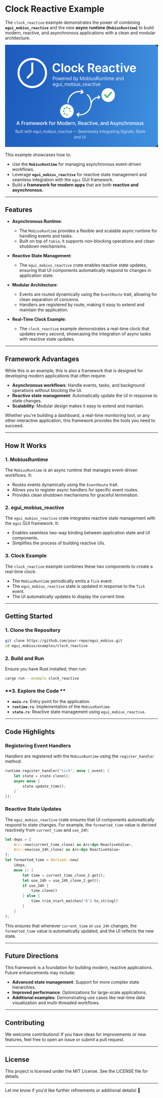 
# **Clock Reactive Example**

The `clock_reactive` example demonstrates the power of combining **`egui_mobius_reactive`** and the new **async runtime (`MobiusRuntime`)** to build modern, reactive, and asynchronous applications with a clean and modular architecture.

![alt text](../../assets/clock_reactive.png)

This example showcases how to:
- Use the **`MobiusRuntime`** for managing asynchronous event-driven workflows.
- Leverage **`egui_mobius_reactive`** for reactive state management and seamless integration with the `egui` GUI framework.
- Build a **framework for modern apps** that are both **reactive and asynchronous.**

---

## **Features**

- **Asynchronous Runtime**:
  - The `MobiusRuntime` provides a flexible and scalable async runtime for handling events and tasks.
  - Built on top of `tokio`, it supports non-blocking operations and clean shutdown mechanisms.

- **Reactive State Management**:
  - The `egui_mobius_reactive` crate enables reactive state updates, ensuring that UI components automatically respond to changes in application state.

- **Modular Architecture**:
  - Events are routed dynamically using the `EventRoute` trait, allowing for clean separation of concerns.
  - Handlers are registered by route, making it easy to extend and maintain the application.

- **Real-Time Clock Example**:
  - The `clock_reactive` example demonstrates a real-time clock that updates every second, showcasing the integration of async tasks with reactive state updates.

---

## **Framework Advantages**

While this is an example, this is also a framework that is designed for developing
modern applications that often require: 

- **Asynchronous workflows**: Handle events, tasks, and background operations without blocking the UI.
- **Reactive state management**: Automatically update the UI in response to state changes.
- **Scalability**: Modular design makes it easy to extend and maintain.

Whether you're building a dashboard, a real-time monitoring tool, or any other interactive application, this framework provides the tools you need to succeed.

---

## **How It Works**

### **1. MobiusRuntime**
The `MobiusRuntime` is an async runtime that manages event-driven workflows. It:
- Routes events dynamically using the `EventRoute` trait.
- Allows you to register async handlers for specific event routes.
- Provides clean shutdown mechanisms for graceful termination.

### **2. egui_mobius_reactive**
The `egui_mobius_reactive` crate integrates reactive state management with the `egui` GUI framework. It:
- Enables seamless two-way binding between application state and UI components.
- Simplifies the process of building reactive UIs.

### **3. Clock Example**
The `clock_reactive` example combines these two components to create a real-time clock:
- The `MobiusRuntime` periodically emits a `Tick` event.
- The `egui_mobius_reactive` state is updated in response to the `Tick` event.
- The UI automatically updates to display the current time.

---

## **Getting Started**

### **1. Clone the Repository**
```bash
git clone https://github.com/your-repo/egui_mobius.git
cd egui_mobius/examples/clock_reactive
```

### **2. Build and Run**
Ensure you have Rust installed, then run:
```bash
cargo run --example clock_reactive
```

### **3. Explore the Code **
- **`main.rs`**: Entry point for the application.
- **`runtime.rs`**: Implementation of the `MobiusRuntime`.
- **`state.rs`**: Reactive state management using `egui_mobius_reactive`.

---

## **Code Highlights**

### **Registering Event Handlers**
Handlers are registered with the `MobiusRuntime` using the `register_handler` method:
```rust
runtime.register_handler("tick", move |_event| {
    let state = state.clone();
    async move {
        state.update_time();
    }
});
```

### **Reactive State Updates**
The `egui_mobius_reactive` crate ensures that UI components automatically respond to state changes. For example, the `formatted_time` value is derived reactively from `current_time` and `use_24h`:

```rust
let deps = [
    Arc::new(current_time_clone) as Arc<dyn ReactiveValue>,
    Arc::new(use_24h_clone) as Arc<dyn ReactiveValue>
];
let formatted_time = Derived::new(
    &deps,
    move || {
        let time = current_time_clone_2.get();
        let use_24h = use_24h_clone_2.get();
        if use_24h {
            time.clone()
        } else {
            time.trim_start_matches('0').to_string()
        }
    }
);
```

This ensures that whenever `current_time` or `use_24h` changes, the `formatted_time` value is automatically updated, and the UI reflects the new state.

---

## **Future Directions**

This framework is a foundation for building modern, reactive applications. Future enhancements may include:
- **Advanced state management**: Support for more complex state hierarchies.
- **Improved performance**: Optimizations for large-scale applications.
- **Additional examples**: Demonstrating use cases like real-time data visualization and multi-threaded workflows.

---

## **Contributing**

We welcome contributions! If you have ideas for improvements or new features, feel free to open an issue or submit a pull request.

---

## **License**

This project is licensed under the MIT License. See the LICENSE file for details.

---

Let me know if you'd like further refinements or additional details! 🚀